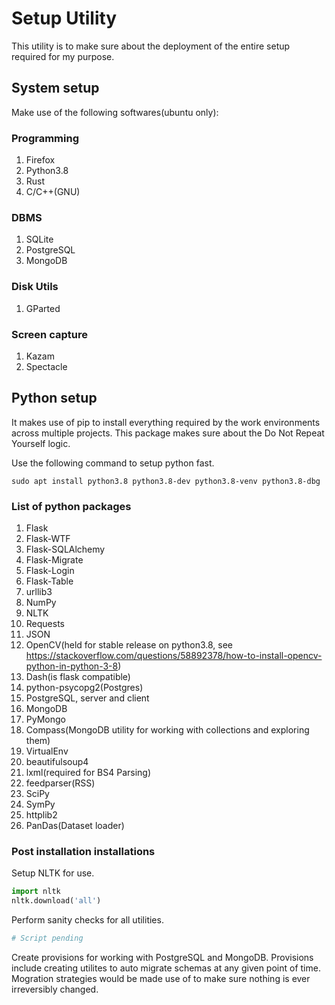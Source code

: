 # Setup Utility

This utility is to make sure about the deployment of the entire setup required for my purpose.

## System setup

Make use of the following softwares(ubuntu only):

### Programming
1. Firefox
2. Python3.8
3. Rust
4. C/C++(GNU)

### DBMS
1. SQLite
2. PostgreSQL
3. MongoDB

### Disk Utils
1. GParted

### Screen capture
1. Kazam
2. Spectacle

## Python setup

It makes use of pip to install everything required by the work environments across multiple projects.
This package makes sure about the Do Not Repeat Yourself logic.

Use the following command to setup python fast.

```shell
sudo apt install python3.8 python3.8-dev python3.8-venv python3.8-dbg
```

### List of python packages

1. Flask
2. Flask-WTF
3. Flask-SQLAlchemy
4. Flask-Migrate
5. Flask-Login
6. Flask-Table
7. urllib3
8. NumPy
9. NLTK
10. Requests
11. JSON
12. OpenCV(held for stable release on python3.8, see https://stackoverflow.com/questions/58892378/how-to-install-opencv-python-in-python-3-8)
13. Dash(is flask compatible)
14. python-psycopg2(Postgres)
15. PostgreSQL, server and client
16. MongoDB
17. PyMongo
18. Compass(MongoDB utility for working with collections and exploring them)
19. VirtualEnv
20. beautifulsoup4
21. lxml(required for BS4 Parsing)
22. feedparser(RSS)
21. SciPy
22. SymPy
23. httplib2
24. PanDas(Dataset loader)

### Post installation installations

Setup NLTK for use.

```python
import nltk
nltk.download('all')
```

Perform sanity checks for all utilities.

```python
# Script pending
```

Create provisions for working with PostgreSQL and MongoDB.
Provisions include creating utilites to auto migrate schemas at any given point of time.
Mogration strategies would be made use of to make sure nothing is ever irreversibly changed.


